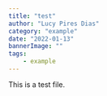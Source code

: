 ```yaml
---
title: "test"
author: "Lucy Pires Dias"
category: "example"
date: "2022-01-13"
bannerImage: ""
tags:
    - example
---
```


This is a test file.


